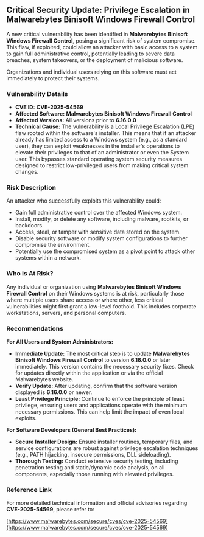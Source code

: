 ## Critical Security Update: Privilege Escalation in Malwarebytes Binisoft Windows Firewall Control

A new critical vulnerability has been identified in **Malwarebytes Binisoft Windows Firewall Control**, posing a significant risk of system compromise. This flaw, if exploited, could allow an attacker with basic access to a system to gain full administrative control, potentially leading to severe data breaches, system takeovers, or the deployment of malicious software.

Organizations and individual users relying on this software must act immediately to protect their systems.

### Vulnerability Details

*   **CVE ID:** **CVE-2025-54569**
*   **Affected Software:** **Malwarebytes Binisoft Windows Firewall Control**
*   **Affected Versions:** All versions prior to **6.16.0.0**
*   **Technical Cause:** The vulnerability is a Local Privilege Escalation (LPE) flaw rooted within the software's installer. This means that if an attacker already has limited access to a Windows system (e.g., as a standard user), they can exploit weaknesses in the installer's operations to elevate their privileges to that of an administrator or even the System user. This bypasses standard operating system security measures designed to restrict low-privileged users from making critical system changes.

### Risk Description

An attacker who successfully exploits this vulnerability could:

*   Gain full administrative control over the affected Windows system.
*   Install, modify, or delete any software, including malware, rootkits, or backdoors.
*   Access, steal, or tamper with sensitive data stored on the system.
*   Disable security software or modify system configurations to further compromise the environment.
*   Potentially use the compromised system as a pivot point to attack other systems within a network.

### Who is At Risk?

Any individual or organization using **Malwarebytes Binisoft Windows Firewall Control** on their Windows systems is at risk, particularly those where multiple users share access or where other, less critical vulnerabilities might first grant a low-level foothold. This includes corporate workstations, servers, and personal computers.

### Recommendations

**For All Users and System Administrators:**

*   **Immediate Update:** The most critical step is to update **Malwarebytes Binisoft Windows Firewall Control** to version **6.16.0.0** or later immediately. This version contains the necessary security fixes. Check for updates directly within the application or via the official Malwarebytes website.
*   **Verify Update:** After updating, confirm that the software version displayed is **6.16.0.0** or newer.
*   **Least Privilege Principle:** Continue to enforce the principle of least privilege, ensuring users and applications operate with the minimum necessary permissions. This can help limit the impact of even local exploits.

**For Software Developers (General Best Practices):**

*   **Secure Installer Design:** Ensure installer routines, temporary files, and service configurations are robust against privilege escalation techniques (e.g., PATH hijacking, insecure permissions, DLL sideloading).
*   **Thorough Testing:** Conduct extensive security testing, including penetration testing and static/dynamic code analysis, on all components, especially those running with elevated privileges.

### Reference Link

For more detailed technical information and official advisories regarding **CVE-2025-54569**, please refer to:

[https://www.malwarebytes.com/secure/cves/cve-2025-54569](https://www.malwarebytes.com/secure/cves/cve-2025-54569)